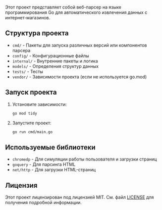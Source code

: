 Этот проект представляет собой веб-парсер на языке программирования Go для автоматического извлечения данных с интернет-магазинов.

## Структура проекта

- `cmd/` - Пакеты для запуска различных версий или компонентов парсера
- `config/` - Конфигурационные файлы
- `internal/` - Внутренние пакеты и логика
- `models/` - Определения структур данных
- `tests/` - Тесты
- `vendor/` - Зависимости проекта (если не используется go.mod)

## Запуск проекта

1. Установите зависимости:
    ```bash
    go mod tidy
    ```

2. Запустите проект:
    ```bash
    go run cmd/main.go
    ```

## Используемые библиотеки

- `chromedp` - Для симуляции работы пользователя и загрузки страниц
- `goquery` - Для парсинга HTML
- `net/http` - Для загрузки HTML-страниц

## Лицензия

Этот проект лицензирован под лицензией MIT. См. файл [LICENSE](./LICENSE) для получения подробной информации.
